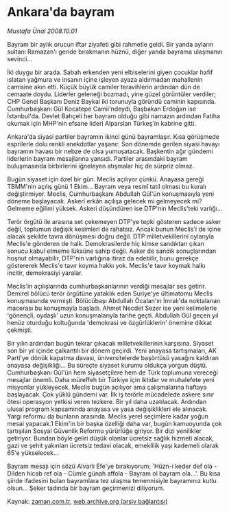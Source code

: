 # Ankara'da bayram

*Mustafa Ünal 2008.10.01*

<tr><td class="metin" colspan="2" style="padding-top: 20px; padding-left: 5px; padding-right: 10px;">Bayram bir aylık orucun iftar ziyafeti gibi rahmetle geldi. Bir yanda ayların sultanı Ramazan'ı geride bırakmanın hüznü, diğer yanda bayrama ulaşmanın sevinci...</td></tr><tr><td class="metin" colspan="2" style="padding-top: 20px; padding-left: 5px; padding-right: 10px;"><p>İki duygu bir arada. Sabah erkenden yeni elbiselerini giyen çocuklar hafif ıslatan yağmura ve insanın içine işleyen ayaza aldırmadan mahallenin camisine akın etti. Küçük büyük camiler teravihlerin ardından dün de cemaate doydu. Liderler geleneği bozmadı, yine güzel görüntüler verdiler; CHP Genel Başkanı Deniz Baykal iki torunuyla göründü caminin kapısında. Cumhurbaşkanı Gül Kocatepe Camii'ndeydi, Başbakan Erdoğan ise İstanbul'da. Devlet Bahçeli her bayram olduğu gibi namazın ardından Fatiha okumak için MHP'nin efsane lideri Alparslan Türkeş'in kabrine gitti. 
<p> Ankara'da siyasi partiler bayramın ikinci günü bayramlaşır. Kısa görüşmede esprilerle dolu renkli anekdotlar yaşanır. Son dönemde gerilen siyasi havayı bayramın havası bir nebze de olsa yumuşatacak. Başkentin ağır gündemi liderlerin bayram mesajlarına yansıdı. Partiler arasındaki bayram buluşmasında birbirlerini iğneleyen atışmalar hiç de sürpriz olmaz. 
<p> Bugün siyaset için özel bir gün. Meclis açılıyor çünkü. Anayasa gereği TBMM'nin açılış günü 1 Ekim... Bayram veya resmî tatil olması bu kuralı değiştirmiyor. Meclis, Cumhurbaşkanı Abdullah Gül'ün konuşmasıyla yeni döneme başlayacak. Askerî erkân açılışa gelecek mi gelmeyecek mi? Gelmeme eğilimi yüksek. Askeri düşündüren ise DTP'nin Meclis'teki varlığı... 
<p>Terör örgütü ile arasına set çekemeyen DTP'ye tepki gösteren sadece asker değil, toplumun değişik kesimleri de rahatsız. Ancak bunun Meclis'i de içine alacak şekilde tavra dönüşmesi doğru değil. DTP milletvekillerini oylarıyla Meclis'e gönderen de halk. Demokrasilerde hiç kimse sandıktan çıkan sonucu kabul etmeme lüksüne sahip değil. Asker de sandık sonuçlarından hoşnut olmayabilir, DTP'nin varlığına itiraz da edebilir, bunu gerekçe göstererek Meclis'e tavır koyma hakkı yok. Meclis'e tavır koymak halkı incitir, demokrasiyi yaralar. 
<p> Meclis'in açılışlarında cumhurbaşkanlarının verdiği mesajlar ses getirir. Demirel bölücü terör örgütüne yataklık eden Suriye'ye ültimatomu Meclis konuşmasında vermişti. Bölücübaşı Abdullah Öcalan'ın İmralı'da noktalanan macerası bu konuşmayla başladı. Ahmet Necdet Sezer ise yeni kelimelerle 'gönençli, oydaşlı' uzun konuşmalarıyla tarihe geçti. Abdullah Gül geçen yıl henüz oturduğu koltuğunda 'demokrasi ve özgürlüklerin' önemine dikkat çekmişti. 
<p> Bir yılın ardından bugün tekrar çıkacak milletvekillerinin karşısına. Siyaset son bir yıl içinde çalkantılı bir dönem geçirdi. Yeni anayasa tartışmaları, AK Parti'ye dönük kapatma davası, üniversitelerde başörtüsü yasağını kaldıran anayasa değişikliği... Bu süreçte siyaset kurumu oldukça yorgun düştü. Cumhurbaşkanı Gül'ün hem siyasetçilere hem de Türk toplumuna vereceği mesajlar önemli. Daha müreffeh bir Türkiye için iktidar ve muhalefete yeni misyonlar yükleyecek. Meclis bugün açılıyor ama çalışmalarına haftaya başlayacak. Çok yüklü gündemi var. İlk iş terörle mücadelede askere sınır ötesi operasyon yetkisi veren tezkere. Bir yıl daha uzatılacak. Ardından ulusal program kapsamında anayasa ve yasa değişiklikleri ele alınacak. Yargı reformu da bunların arasında. Meclis yerel seçimlere kadar yoğun mesai yapacak.1 Ekim'in bir başka özelliği daha var, bugün kamuoyunda çok tartışılan Sosyal Güvenlik Reformu yürürlüğe giriyor. Bir dizi yenilikler getiriyor. Bundan böyle geliri düşük olanlar ücretsiz sağlık hizmeti alacak, gazi ve şehit yakınları ücretsiz tedavi olacak, emeklilik yaşı kademeli olarak 65'e yükselecek... 
<p> Bayram mesajı için sözü Alvarlı Efe'ye bırakıyorum; 'Hüzn-i keder def ola - Dilden hicab ref ola - Cümle günah affola - Bayram ol bayram ola...'. Bu kısa şiirde ifadesini bulan bayramlara tez ulaşma temennisiyle bayramınız kutlu olsun... Şeker tadında bir bayram geçirmenizi diliyorum. <br/></p></p></p></p></p></p></p></td></tr>

Kaynak: [zaman.com.tr](http://zaman.com.tr/yazar.do?yazino=744409), [web.archive.org (arşiv bağlantısı)](http://web.archive.org/web/20081202143602/http://www.zaman.com.tr:80/yazar.do?yazino=744409)
